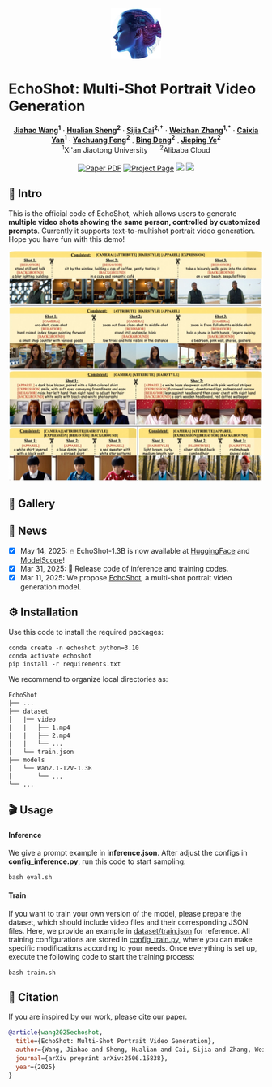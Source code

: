 <p align="center">
  <img src="assets/icon.png" height=100>
</p>


# EchoShot: Multi-Shot Portrait Video Generation
<p align="center">
    <strong><a href="https://scholar.google.com/citations?hl=en&user=zQnTBEoAAAAJ">Jiahao Wang</a><sup>1</sup></strong>
    ·
    <strong><a href="https://scholar.google.com/citations?user=73JaDUQAAAAJ&hl=en&oi=ao">Hualian Sheng</a><sup>2</sup></strong>
    ·
    <strong><a href="https://scholar.google.com/citations?user=LMVeRVAAAAAJ&hl=en&oi=ao">Sijia Cai</a><sup>2,&dagger;</sup></strong>
    ·
    <strong><a href="https://gr.xjtu.edu.cn/web/zhangwzh123/">Weizhan Zhang</a><sup>1,*</sup></strong>
    ·
    <strong><a href="https://gr.xjtu.edu.cn/web/yancaixia">Caixia Yan</a><sup>1</sup></strong>
    ·
    <strong><a href="">Yachuang Feng</a><sup>2</sup></strong>
    .
    <strong><a href="https://scholar.google.com/citations?user=VQp_ye4AAAAJ&hl=zh-CN&oi=ao">Bing Deng</a><sup>2</sup></strong>
    .
    <strong><a href="https://scholar.google.com/citations?user=T9AzhwcAAAAJ&hl=zh-CN&oi=ao">Jieping Ye</a><sup>2</sup></strong>
    <br>
    <sup>1</sup>Xi'an Jiaotong University &nbsp;&nbsp;&nbsp;&nbsp;
    <sup>2</sup>Alibaba Cloud
    <br>
    <br>
        <a href="https://arxiv.org/abs/2506.15838"><img src='https://img.shields.io/badge/+-arXiv-red' alt='Paper PDF'></a>
        <a href="https://johnneywang.github.io/EchoShot-webpage/"><img src='https://img.shields.io/badge/+-Project_Page-blue' alt='Project Page'></a>
        <a href=""><img src='https://img.shields.io/badge/+-HuggingFace-yellow'></a>
        <a href=""><img src='https://img.shields.io/badge/+-Dataset-green'></a>
    <br>
</p>
<!-- ### [NeurIPS 2024] -->

## 📝 Intro
This is the official code of EchoShot, which allows users to generate **multiple video shots showing the same person, controlled by customized prompts**. Currently it supports text-to-multishot portrait video generation. Hope you have fun with this demo!
<div align="center">
    <img src="assets/teasor.jpg", width="1200">
</div>

## 🌈 Gallery
<!-- <div align="center">
    <img src="assets/teasor.jpg", width="1200">
</div> -->

## 🔔 News
- [x] May 14, 2025: 🔥 EchoShot-1.3B is now available at [HuggingFace](https://huggingface.co/Wan-AI/Wan2.1-VACE-14B) and [ModelScope](https://www.modelscope.cn/models/Wan-AI/Wan2.1-VACE-14B)!
- [x] Mar 31, 2025: 🎉 Release code of inference and training codes. 
- [x] Mar 11, 2025: We propose [EchoShot](https://johnneywang.github.io/EchoShot-webpage/), a multi-shot portrait video generation model.

## ⚙️ Installation
Use this code to install the required packages:

    conda create -n echoshot python=3.10
    conda activate echoshot
    pip install -r requirements.txt

We recommend to organize local directories as:
```angular2html
EchoShot
├── ...
├── dataset
│   |── video
|   |   ├── 1.mp4
|   |   ├── 2.mp4
|   |   └── ...
|   └── train.json
├── models
│   └── Wan2.1-T2V-1.3B
│       └── ...
└── ...
```

## 🎬 Usage
#### Inference
We give a prompt example in __inference.json__. After adjust the configs in __config_inference.py__, run this code to start sampling:
```
bash eval.sh
```
#### Train
If you want to train your own version of the model, please prepare the dataset, which should include video files and their corresponding JSON files. Here, we provide an example in [dataset/train.json](./dataset/train.json) for reference. All training configurations are stored in [config_train.py](./config_train.py), where you can make specific modifications according to your needs. Once everything is set up, execute the following code to start the training process:
```
bash train.sh
```

## 📖 Citation
If you are inspired by our work, please cite our paper.
```bibtex
@article{wang2025echoshot,
  title={EchoShot: Multi-Shot Portrait Video Generation},
  author={Wang, Jiahao and Sheng, Hualian and Cai, Sijia and Zhang, Weizhan and Yan, Caixia and Feng, Yachuang and Deng, Bing and Ye, Jieping},
  journal={arXiv preprint arXiv:2506.15838},
  year={2025}
}
```